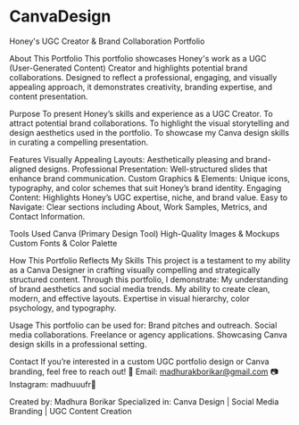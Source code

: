 # CanvaDesign
Honey's UGC Creator & Brand Collaboration Portfolio

About This Portfolio
  This portfolio showcases Honey's work as a UGC (User-Generated Content) Creator and highlights potential brand collaborations. Designed to reflect a professional, engaging, and visually appealing approach, it demonstrates creativity, branding expertise, and content presentation.

Purpose
  To present Honey’s skills and experience as a UGC Creator.
  To attract potential brand collaborations.
  To highlight the visual storytelling and design aesthetics used in the portfolio.
  To showcase my Canva design skills in curating a compelling presentation.

Features
  Visually Appealing Layouts: Aesthetically pleasing and brand-aligned designs.
  Professional Presentation: Well-structured slides that enhance brand communication.
  Custom Graphics & Elements: Unique icons, typography, and color schemes that suit Honey’s brand identity.
  Engaging Content: Highlights Honey’s UGC expertise, niche, and brand value.
  Easy to Navigate: Clear sections including About, Work Samples, Metrics, and Contact Information.

Tools Used
  Canva (Primary Design Tool)
  High-Quality Images & Mockups
  Custom Fonts & Color Palette

How This Portfolio Reflects My Skills
  This project is a testament to my ability as a Canva Designer in crafting visually compelling and strategically structured content. Through this portfolio, I demonstrate:
      My understanding of brand aesthetics and social media trends.
      My ability to create clean, modern, and effective layouts.
      Expertise in visual hierarchy, color psychology, and typography.

Usage
This portfolio can be used for:
Brand pitches and outreach.
Social media collaborations.
Freelance or agency applications.
Showcasing Canva design skills in a professional setting.

Contact
If you’re interested in a custom UGC portfolio design or Canva branding, feel free to reach out!
📧 Email: madhurakborikar@gmail.com
📷 Instagram: madhuuufr💼 

Created by: Madhura Borikar
Specialized in: Canva Design | Social Media Branding | UGC Content Creation

